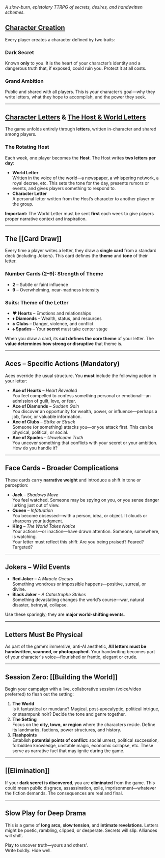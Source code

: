 _A slow-burn, epistolary TTRPG of secrets, desires, and handwritten schemes._
## [Character Creation](https://github.com/KGMDan/Letters-of-Ambition/blob/main/Character-Creation.md)
Every player creates a character defined by two traits:
### Dark Secret
Known **only** to you. It is the heart of your character’s identity and a dangerous truth that, if exposed, could ruin you. Protect it at all costs.
### Grand Ambition
Public and shared with all players. This is your character’s goal—why they write letters, what they hope to accomplish, and the power they seek.

---

## [Character Letters](https://github.com/KGMDan/Letters-of-Ambition/blob/main/Character-Letters.md) & [The Host & World Letters]([https://github.com/KGMDan/Letters-of-Ambition/blob/main/Quick-Start.md](https://github.com/KGMDan/Letters-of-Ambition/blob/main/Host))
The game unfolds entirely through **letters**, written in-character and shared among players.
### The Rotating Host
Each week, one player becomes the **Host**. The Host writes **two letters per day**:
- **World Letter**  
    Written in the voice of the world—a newspaper, a whispering network, a royal decree, etc. This sets the tone for the day, presents rumors or events, and gives players something to respond to.
- **Character Letter**  
    A personal letter written from the Host’s character to another player or the group.

**Important:** The World Letter must be sent **first** each week to give players proper narrative context and inspiration.

---
## The [[Card Draw]]
Every time a player writes a letter, they draw a **single card** from a standard deck (including Jokers). This card defines the **theme** and **tone** of their letter.
### Number Cards (2–9): Strength of Theme
- **2** – Subtle or faint influence
- **9** – Overwhelming, near-madness intensity
### Suits: Theme of the Letter
- **❤️ Hearts** – Emotions and relationships
- **♦ Diamonds** – Wealth, status, and resources
- **♣ Clubs** – Danger, violence, and conflict
- **♠ Spades** – Your **secret** must take center stage

When you draw a card, its **suit defines the core theme** of your letter. The **value determines how strong or disruptive** that theme is.

---
## Aces – Specific Actions (Mandatory)
Aces override the usual structure. You **must** include the following action in your letter:
- **Ace of Hearts** – _Heart Revealed_  
    You feel compelled to confess something personal or emotional—an admission of guilt, love, or fear.
- **Ace of Diamonds** – _Sudden Gain_  
    You discover an opportunity for wealth, power, or influence—perhaps a job, favor, or valuable information.
- **Ace of Clubs** – _Strike or Struck_  
    Someone (or something) attacks you—or you attack first. This can be physical, political, or social.
- **Ace of Spades** – _Unwelcome Truth_  
    You uncover something that conflicts with your secret or your ambition. How do you handle it?

---

## Face Cards – Broader Complications
These cards carry **narrative weight** and introduce a shift in tone or perception:
- **Jack** – _Shadows Move_  
    You feel watched. Someone may be spying on you, or you sense danger lurking just out of view.
- **Queen** – _Infatuation_  
    You become obsessed—with a person, idea, or object. It clouds or sharpens your judgment.
- **King** – _The World Takes Notice_  
    Your actions—or inaction—have drawn attention. Someone, somewhere, is watching.  
    Your letter must reflect this shift: Are you being praised? Feared? Targeted?

---

## Jokers – Wild Events
- **Red Joker** – _A Miracle Occurs_  
    Something wondrous or impossible happens—positive, surreal, or divine.
- **Black Joker** – _A Catastrophe Strikes_  
    Something devastating changes the world’s course—war, natural disaster, betrayal, collapse.

Use these sparingly; they are **major world-shifting events**.

---

## Letters Must Be Physical
As part of the game’s immersive, anti-AI aesthetic, **All letters must be handwritten, scanned, or photographed.** Your handwriting becomes part of your character's voice—flourished or frantic, elegant or crude.

---
## Session Zero: [[Building the World]]
Begin your campaign with a live, collaborative session (voice/video preferred) to flesh out the setting:
1. **The World**  
    Is it fantastical or mundane? Magical, post-apocalyptic, political intrigue, or steampunk noir? Decide the tone and genre together.
2. **The Setting**  
    Focus on the **city, town, or region** where the characters reside. Define its landmarks, factions, power structures, and history.
3. **Flashpoints**  
    Establish **potential points of conflict**: social unrest, political succession, forbidden knowledge, unstable magic, economic collapse, etc. These serve as narrative fuel that may ignite during the game.

---
## [[Elimination]]
If your **dark secret is discovered**, you are **eliminated** from the game. This could mean public disgrace, assassination, exile, imprisonment—whatever the fiction demands. The consequences are real and final.

---
## Slow Play for Deep Drama
This is a game of **long arcs**, **slow tension**, and **intimate revelations**. Letters might be poetic, rambling, clipped, or desperate. Secrets will slip. Alliances will shift.

Play to uncover truth—yours and others'.  
Write boldly. Hide well.
